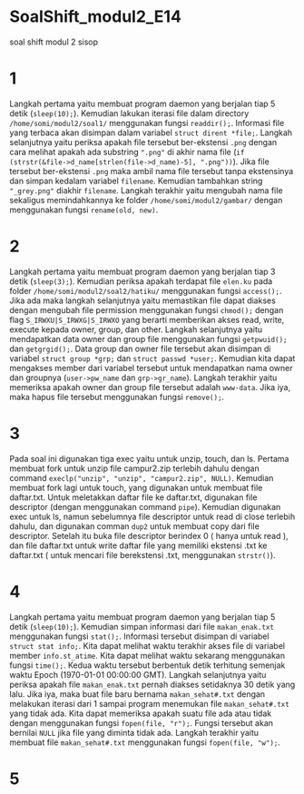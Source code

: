 # SoalShift_modul2_E14
soal shift modul 2 sisop

# 1
Langkah pertama yaitu membuat program daemon yang berjalan tiap 5 detik (`sleep(10);`). Kemudian lakukan iterasi file dalam directory `/home/somi/modul2/soal1/` menggunakan fungsi `readdir();`. Informasi file yang terbaca akan disimpan dalam variabel `struct dirent *file;`. Langkah selanjutnya yaitu periksa apakah file tersebut ber-ekstensi `.png` dengan cara melihat apakah ada substring `".png"` di akhir nama file (`if (strstr(&file->d_name[strlen(file->d_name)-5], ".png"))`). Jika file tersebut ber-ekstensi `.png` maka ambil nama file tersebut tanpa ekstensinya dan simpan kedalam variabel `filename`. Kemudian tambahkan string `"_grey.png"` diakhir `filename`. Langkah terakhir yaitu mengubah nama file sekaligus memindahkannya ke folder `/home/somi/modul2/gambar/` dengan menggunakan fungsi `rename(old, new)`.

# 2
Langkah pertama yaitu membuat program daemon yang berjalan tiap 3 detik (`sleep(3);`). Kemudian periksa apakah terdapat file `elen.ku` pada folder `/home/somi/modul2/soal2/hatiku/` menggunakan fungsi `access();`. Jika ada maka langkah selanjutnya yaitu memastikan file dapat diakses dengan mengubah file permission menggunakan fungsi `chmod();` dengan flag `S_IRWXU|S_IRWXG|S_IRWXO` yang berarti memberikan akses read, write, execute kepada owner, group, dan other. Langkah selanjutnya yaitu mendapatkan data owner dan group file menggunakan fungsi `getpwuid();` dan `getgrgid();`. Data group dan owner file tersebut akan disimpan di variabel `struct group *grp;` dan `struct passwd *user;`. Kemudian kita dapat mengakses member dari variabel tersebut untuk mendapatkan nama owner dan groupnya (`user->pw_name` dan `grp->gr_name`). Langkah terakhir yaitu memeriksa apakah owner dan group file tersebut adalah `www-data`. Jika iya, maka hapus file tersebut menggunakan fungsi `remove();`.

# 3
Pada soal ini digunakan tiga exec yaitu untuk unzip, touch, dan ls. Pertama membuat fork untuk unzip file campur2.zip terlebih dahulu dengan command `execlp("unzip", "unzip", "campur2.zip", NULL)`. Kemudian membuat fork lagi untuk touch, yang digunakan untuk membuat file daftar.txt. Untuk meletakkan daftar file ke daftar.txt, digunakan file descriptor (dengan menggunakan command `pipe`). Kemudian digunakan exec untuk ls, namun sebelumnya file descriptor untuk read di close terlebih dahulu, dan digunakan comman `dup2` untuk membuat copy dari file descriptor. Setelah itu buka file descriptor berindex 0 ( hanya untuk read ), dan file daftar.txt untuk write daftar file yang memiliki ekstensi .txt ke daftar.txt ( untuk mencari file berekstensi .txt, menggunakan `strstr()`).

# 4
Langkah pertama yaitu membuat program daemon yang berjalan tiap 5 detik (`sleep(10);`). Kemudian simpan informasi dari file `makan_enak.txt` menggunakan fungsi `stat();`. Informasi tersebut disimpan di variabel `struct stat info;`. Kita dapat melihat waktu terakhir akses file di variabel member `info.st_atime`. Kita dapat melihat waktu sekarang menggunakan fungsi `time();`. Kedua waktu tersebut berbentuk detik terhitung semenjak waktu Epoch (1970-01-01 00:00:00 GMT). Langkah selanjutnya yaitu periksa apakah file `makan_enak.txt` pernah diakses setidaknya 30 detik yang lalu. Jika iya, maka buat file baru bernama `makan_sehat#.txt` dengan melakukan iterasi dari 1 sampai program menemukan file `makan_sehat#.txt` yang tidak ada. Kita dapat memeriksa apakah suatu file ada atau tidak dengan menggunakan fungsi `fopen(file, "r");`. Fungsi tersebut akan bernilai `NULL` jika file yang diminta tidak ada. Langkah terakhir yaitu membuat file `makan_sehat#.txt` menggunakan fungsi `fopen(file, "w");`.

# 5

